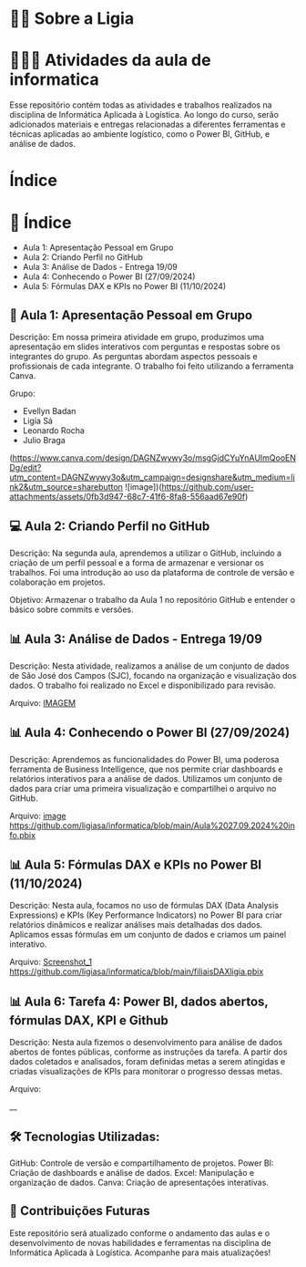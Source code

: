 # 💁‍♀️ Sobre a Ligia

# 👨🏼‍💻 Atividades da aula de informatica

Esse repositório contém todas as atividades e trabalhos realizados na disciplina de Informática Aplicada à Logística. Ao longo do curso, serão adicionados materiais e entregas relacionadas a diferentes ferramentas e técnicas aplicadas ao ambiente logístico, como o Power BI, GitHub, e análise de dados.

# Índice

# 📑 Índice

* Aula 1: Apresentação Pessoal em Grupo
* Aula 2: Criando Perfil no GitHub
* Aula 3: Análise de Dados - Entrega 19/09
* Aula 4: Conhecendo o Power BI (27/09/2024)
* Aula 5: Fórmulas DAX e KPIs no Power BI (11/10/2024)

## 🎤 Aula 1: Apresentação Pessoal em Grupo

Descrição:
Em nossa primeira atividade em grupo, produzimos uma apresentação em slides interativos com perguntas e respostas sobre os integrantes do grupo. As perguntas abordam aspectos pessoais e profissionais de cada integrante. O trabalho foi feito utilizando a ferramenta Canva.

Grupo:
* Evellyn Badan
* Ligia Sá
* Leonardo Rocha
* Julio Braga
  
(https://www.canva.com/design/DAGNZwywy3o/msgGjdCYuYnAUImQooENDg/edit?utm_content=DAGNZwywy3o&utm_campaign=designshare&utm_medium=link2&utm_source=sharebutton
![image])(https://github.com/user-attachments/assets/0fb3d947-68c7-41f6-8fa8-556aad67e90f)

## 💻 Aula 2: Criando Perfil no GitHub

Descrição:
Na segunda aula, aprendemos a utilizar o GitHub, incluindo a criação de um perfil pessoal e a forma de armazenar e versionar os trabalhos. Foi uma introdução ao uso da plataforma de controle de versão e colaboração em projetos.

Objetivo:
Armazenar o trabalho da Aula 1 no repositório GitHub e entender o básico sobre commits e versões.

## 📊 Aula 3: Análise de Dados - Entrega 19/09

Descrição:
Nesta atividade, realizamos a análise de um conjunto de dados de São José dos Campos (SJC), focando na organização e visualização dos dados. O trabalho foi realizado no Excel e disponibilizado para revisão.

Arquivo:
[IMAGEM](https://github.com/ligiasa/informatica/blob/main/an%C3%A1lise%20de%20dados%20sjc.xlsx)

## 📊 Aula 4: Conhecendo o Power BI (27/09/2024)

Descrição:
Aprendemos as funcionalidades do Power BI, uma poderosa ferramenta de Business Intelligence, que nos permite criar dashboards e relatórios interativos para a análise de dados. Utilizamos um conjunto de dados para criar uma primeira visualização e compartilhei o arquivo no GitHub.

Arquivo:
[image](https://github.com/user-attachments/assets/574a7030-fef8-4529-a18b-cbca805e344e)
https://github.com/ligiasa/informatica/blob/main/Aula%2027.09.2024%20info.pbix

## 📊 Aula 5: Fórmulas DAX e KPIs no Power BI (11/10/2024)

Descrição:
Nesta aula, focamos no uso de fórmulas DAX (Data Analysis Expressions) e KPIs (Key Performance Indicators) no Power BI para criar relatórios dinâmicos e realizar análises mais detalhadas dos dados. Aplicamos essas fórmulas em um conjunto de dados e criamos um painel interativo.

Arquivo:
[Screenshot_1](https://github.com/user-attachments/assets/a85861a0-69fd-4394-91a2-ba87d55896b9)
https://github.com/ligiasa/informatica/blob/main/filiaisDAXligia.pbix

## 📊 Aula 6: Tarefa 4: Power BI, dados abertos, fórmulas DAX, KPI e Github

Descrição:
Nesta aula fizemos o desenvolvimento para análise de dados abertos de fontes públicas, conforme as instruções da tarefa. A partir dos dados coletados e analisados, foram definidas metas a serem atingidas e criadas visualizações de KPIs para monitorar o progresso dessas metas.


Arquivo:

__

## 🛠️ Tecnologias Utilizadas:

GitHub: Controle de versão e compartilhamento de projetos.
Power BI: Criação de dashboards e análise de dados.
Excel: Manipulação e organização de dados.
Canva: Criação de apresentações interativas.

## 🚀 Contribuições Futuras

Este repositório será atualizado conforme o andamento das aulas e o desenvolvimento de novas habilidades e ferramentas na disciplina de Informática Aplicada à Logística. Acompanhe para mais atualizações!


